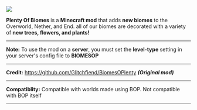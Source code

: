 <img data-canonical-src="https://i.imgur.com/HQ2opH6.png" style="max-width: 100%;" src="https://github.com/Itzzyaboyterr0code/PlentyOfBiomes/blob/Master/src/main/resources/assets/biomesoplenty/textures/gui/logo.png?raw=true">

**Plenty Of Biomes** is a **Minecraft mod** that adds **new biomes** to the Overworld, Nether, and End. all of our biomes are decorated with a variety of **new trees, flowers, and plants!**

-----------------

**Note:** To use the mod on a **server**, you must set the **level-type** setting in your server's config file to **BIOMESOP**

-----------------

**Credit:** https://github.com/Glitchfiend/BiomesOPlenty ***(Original mod)***

-----------------

**Compatiblity:** Compatible with worlds made using BOP. Not compatible with BOP itself

-----------------
